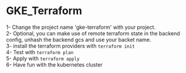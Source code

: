 # GKE_Terraform

1- Change the project name 'gke-terraform' with your project. <br/>
2- Optional, you can make use of remote terraform state in the backend config, unhash the backend gcs and use your backet name. <br/>
3- install the terraform providers with `terraform init`  <br/>
4- Test with `terraform plan` <br/>
5- Apply with `terraform apply` <br/>
6- Have fun with the kubernetes cluster <br/>
